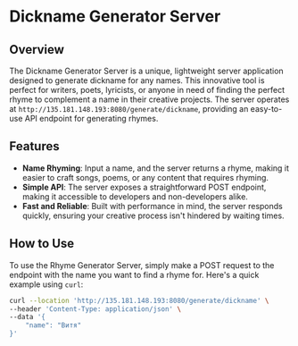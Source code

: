 # Dickname Generator Server

## Overview

The Dickname Generator Server is a unique, lightweight server application designed to generate dickname for any names. This innovative tool is perfect for writers, poets, lyricists, or anyone in need of finding the perfect rhyme to complement a name in their creative projects. The server operates at `http://135.181.148.193:8080/generate/dickname`, providing an easy-to-use API endpoint for generating rhymes.

## Features

- **Name Rhyming**: Input a name, and the server returns a rhyme, making it easier to craft songs, poems, or any content that requires rhyming.
- **Simple API**: The server exposes a straightforward POST endpoint, making it accessible to developers and non-developers alike.
- **Fast and Reliable**: Built with performance in mind, the server responds quickly, ensuring your creative process isn't hindered by waiting times.

## How to Use

To use the Rhyme Generator Server, simply make a POST request to the endpoint with the name you want to find a rhyme for. Here's a quick example using `curl`:

```bash
curl --location 'http://135.181.148.193:8080/generate/dickname' \
--header 'Content-Type: application/json' \
--data '{
    "name": "Витя"
}'